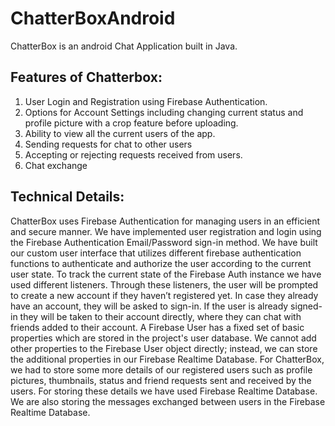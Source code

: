 # ChatterBoxAndroid

ChatterBox is an android Chat Application built in Java. 

## Features of Chatterbox: 
1. User Login and Registration using Firebase Authentication.
2. Options for Account Settings including changing current status and profile picture with a crop feature before uploading.
3. Ability to view all the current users of the app.
4. Sending requests for chat to other users
5. Accepting or rejecting requests received from users.
6. Chat exchange

## Technical Details:
ChatterBox uses Firebase Authentication for managing users in an efficient and secure manner. We have implemented user registration and login using the Firebase Authentication Email/Password sign-in method. We have built our custom user interface that utilizes different firebase authentication functions to authenticate and authorize the user according to the current user state. To track the current state of the Firebase Auth instance we have used different listeners. Through these listeners, the user will be prompted to create a new account if they haven’t registered yet. In case they already have an account, they will be asked to sign-in. If the user is already signed-in they will be taken to their account directly, where they can chat with friends added to their account. 
A Firebase User has a fixed set of basic properties which are stored in the project's user database. We cannot add other properties to the Firebase User object directly; instead, we can store the additional properties in our Firebase Realtime Database. For ChatterBox, we had to store some more details of our registered users such as profile pictures, thumbnails, status and friend requests sent and received by the users. For storing these details we have used Firebase Realtime Database.
We are also storing the messages exchanged between users in the Firebase Realtime Database.

